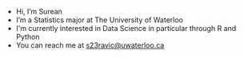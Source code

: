 - Hi, I’m Surean
- I’m a Statistics major at The University of Waterloo
- I'm currently interested in Data Science in particular through R and Python
- You can reach me at s23ravic@uwaterloo.ca

<!---
SureanR/SureanR is a ✨ special ✨ repository because its `README.md` (this file) appears on your GitHub profile.
You can click the Preview link to take a look at your changes.
--->
